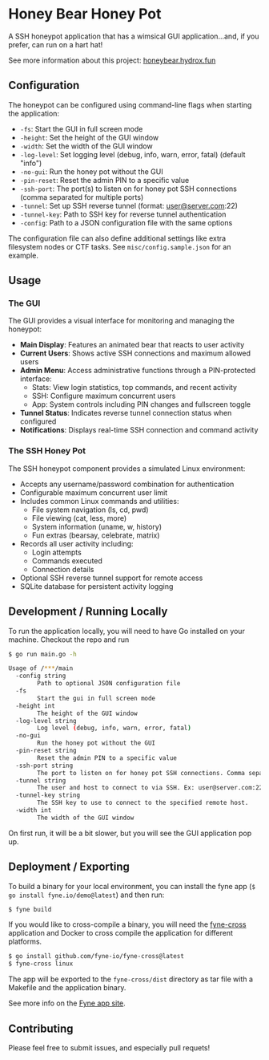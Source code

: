# Honey Bear Honey Pot

A SSH honeypot application that has a wimsical GUI application...and, if you prefer, can run on a hart hat!

See more information about this project: [honeybear.hydrox.fun](https://honeybear.hydrox.fun)

## Configuration

The honeypot can be configured using command-line flags when starting the application:

- `-fs`: Start the GUI in full screen mode
- `-height`: Set the height of the GUI window
- `-width`: Set the width of the GUI window
- `-log-level`: Set logging level (debug, info, warn, error, fatal) (default "info")
- `-no-gui`: Run the honey pot without the GUI
- `-pin-reset`: Reset the admin PIN to a specific value
- `-ssh-port`: The port(s) to listen on for honey pot SSH connections (comma separated for multiple ports)
- `-tunnel`: Set up SSH reverse tunnel (format: user@server.com:22)
- `-tunnel-key`: Path to SSH key for reverse tunnel authentication
- `-config`: Path to a JSON configuration file with the same options

The configuration file can also define additional settings like extra filesystem nodes or CTF tasks. See `misc/config.sample.json` for an example.

## Usage

### The GUI

The GUI provides a visual interface for monitoring and managing the honeypot:

- **Main Display**: Features an animated bear that reacts to user activity
- **Current Users**: Shows active SSH connections and maximum allowed users
- **Admin Menu**: Access administrative functions through a PIN-protected interface:
  - Stats: View login statistics, top commands, and recent activity
  - SSH: Configure maximum concurrent users
  - App: System controls including PIN changes and fullscreen toggle
- **Tunnel Status**: Indicates reverse tunnel connection status when configured
- **Notifications**: Displays real-time SSH connection and command activity

### The SSH Honey Pot

The SSH honeypot component provides a simulated Linux environment:

- Accepts any username/password combination for authentication
- Configurable maximum concurrent user limit
- Includes common Linux commands and utilities:
  - File system navigation (ls, cd, pwd)
  - File viewing (cat, less, more)
  - System information (uname, w, history)
  - Fun extras (bearsay, celebrate, matrix)
- Records all user activity including:
  - Login attempts
  - Commands executed
  - Connection details
- Optional SSH reverse tunnel support for remote access
- SQLite database for persistent activity logging

## Development / Running Locally

To run the application locally, you will need to have Go installed on your machine. Checkout the repo and run

```bash
$ go run main.go -h

Usage of /***/main
  -config string
        Path to optional JSON configuration file
  -fs
        Start the gui in full screen mode
  -height int
        The height of the GUI window
  -log-level string
        Log level (debug, info, warn, error, fatal)
  -no-gui
        Run the honey pot without the GUI
  -pin-reset string
        Reset the admin PIN to a specific value
  -ssh-port string
        The port to listen on for honey pot SSH connections. Comma separated list for multiple ports.
  -tunnel string
        The user and host to connect to via SSH. Ex: user@server.com:22
  -tunnel-key string
        The SSH key to use to connect to the specified remote host.
  -width int
        The width of the GUI window
```

On first run, it will be a bit slower, but you will see the GUI application pop up.

## Deployment / Exporting

To build a binary for your local environment, you can install the fyne app (`$ go install fyne.io/demo@latest`) and then run:
```bash
$ fyne build
```

If you would like to cross-compile a binary, you will need the [fyne-cross](https://github.com/fyne-io/fyne-cross) application and Docker to cross compile the application for different platforms.

```bash
$ go install github.com/fyne-io/fyne-cross@latest
$ fyne-cross linux
```

The app will be exported to the `fyne-cross/dist` directory as tar file with a Makefile and the application binary.

See more info on the [Fyne app site](https://fyne.io).

## Contributing

Please feel free to submit issues, and especially pull requets! 
